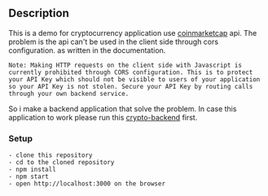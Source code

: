 ## Description

This is a demo for cryptocurrency application use [coinmarketcap](https://coinmarketcap.com/api/) api. The problem is the api can't be used in the client side through cors configuration. as written in the documentation.

```
Note: Making HTTP requests on the client side with Javascript is currently prohibited through CORS configuration. This is to protect your API Key which should not be visible to users of your application so your API Key is not stolen. Secure your API Key by routing calls through your own backend service.
```

So i make a backend application that solve the problem. In case this application to work please run this [crypto-backend](https://github.com/celest1al/crypto-backend) first.

### Setup

```
- clone this repository
- cd to the cloned repository
- npm install
- npm start
- open http://localhost:3000 on the browser
```
